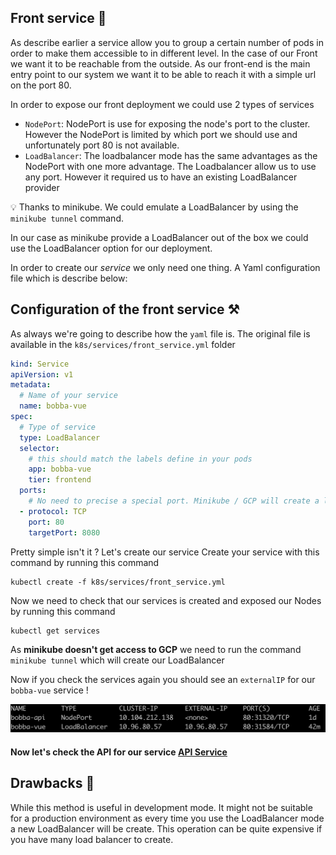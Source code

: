 ## Front service 🐥

As describe earlier a service allow you to group a certain number of pods in order to make them accessible to in different level. In the case of our Front we want it to be reachable from the outside. As our front-end is the main entry point to our system we want it to be able to reach it with a simple url on the port 80.

In order to expose our front deployment we could use 2 types of services

- ```NodePort```: NodePort is use for exposing the node's port to the cluster. However the NodePort is limited by which port we should use and unfortunately port 80 is not available.
- ```LoadBalancer```: The loadbalancer mode has the same advantages as the NodePort with one more advantage. The Loadbalancer allow us to use any port. However it required us to have an existing LoadBalancer provider

💡 Thanks to minikube. We could emulate a LoadBalancer by using the ```minikube tunnel``` command.

In our case as minikube provide a LoadBalancer out of the box we could use the LoadBalancer option for our deployment.

In order to create our *service* we only need one thing. A Yaml configuration file which is describe below:

## Configuration of the front service ⚒️

As always we're going to describe how the ```yaml``` file is. The original file is available in the ```k8s/services/front_service.yml``` folder

```yaml
kind: Service
apiVersion: v1
metadata:
  # Name of your service
  name: bobba-vue
spec:
  # Type of service
  type: LoadBalancer
  selector:
    # this should match the labels define in your pods
    app: bobba-vue
    tier: frontend
  ports:
    # No need to precise a special port. Minikube / GCP will create a load balancer on it's own.. at least on minikube :D
  - protocol: TCP
    port: 80
    targetPort: 8080
```

Pretty simple isn't it ? Let's create our service
Create your service with this command by running this command

```shell
kubectl create -f k8s/services/front_service.yml
```

Now we need to check that our services is created and exposed our Nodes by running this command

```shell
kubectl get services
```

As **minikube doesn't get access to GCP** we need to run the command ```minikube tunnel``` which will create our LoadBalancer

Now if you check the services again you should see an ```externalIP``` for our ```bobba-vue``` service !

![bobba vue](../../img/bobba-vue.png)

#### Now let's check the API for our service [API Service](service_api.md)

## Drawbacks 🔮

While this method is useful in development mode. It might not be suitable for a production environment as every time you use the LoadBalancer mode a new LoadBalancer will be create. This operation can be quite expensive if you have many load balancer to create.